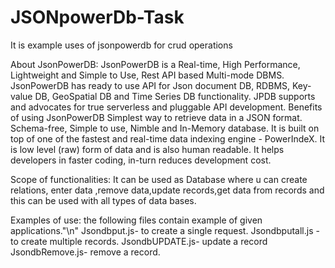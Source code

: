 # JSONpowerDb-Task
It is example uses of jsonpowerdb  for crud operations

About JsonPowerDB:
JsonPowerDB is a Real-time, High Performance, Lightweight and Simple to Use, Rest API based Multi-mode DBMS. JsonPowerDB has ready to use API for Json document DB, RDBMS, Key-value DB, GeoSpatial DB and Time Series DB functionality. JPDB supports and advocates for true serverless and pluggable API development.
Benefits of using JsonPowerDB
Simplest way to retrieve data in a JSON format.
Schema-free, Simple to use, Nimble and In-Memory database.
It is built on top of one of the fastest and real-time data indexing engine - PowerIndeX.
It is low level (raw) form of data and is also human readable.
It helps developers in faster coding, in-turn reduces development cost.

Scope of functionalities:
It can be used as Database where u can create relations, enter data ,remove data,update records,get data from records and this can be used with all  types of data bases.


Examples of use:
the following files contain example of given applications."\n"
Jsondbput.js- to create a single request.
Jsondbputall.js - to create multiple records.
JsondbUPDATE.js- update a record
JsondbRemove.js- remove a record.
